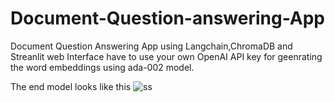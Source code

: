 # Document-Question-answering-App
Document Question Answering App using Langchain,ChromaDB and Streanlit web Interface
have to use your own OpenAI API key for geenrating the word embeddings using ada-002 model.

The end model looks like this
![ss](https://github.com/NoobPeen/Document-Question-answering-App/assets/64513249/fee270d3-3155-41ec-a607-ad54585edabb)
